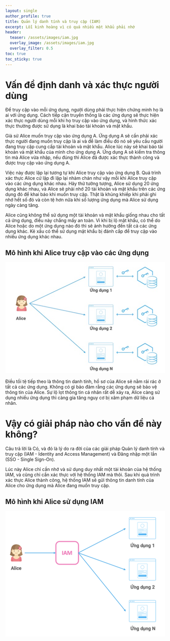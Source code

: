```yaml
---
layout: single
author_profile: true
title: Quản lý danh tính và truy cập (IAM)
excerpt: Lỗi kinh hoàng vì có quá nhiều mật khẩu phải nhớ
header:
  teaser: /assets/images/iam.jpg
  overlay_image: /assets/images/iam.jpg
  overlay_filter: 0.5
toc: true
toc_sticky: true
---
```


# Vấn đề định danh và xác thực người dùng

Để truy cập vào mỗi ứng dụng, người dùng phải thực hiện chứng minh họ là ai với ứng dụng. Cách tiếp cận truyền thống là các ứng dụng sẽ thực hiện xác thực người dùng mỗi khi họ truy cập vào ứng dụng, và hình thức xác thực thường được sử dụng là khai báo tài khoản và mật khẩu.

Giả sử Alice muốn truy cập vào ứng dụng A. Ứng dụng A sẽ cần phải xác thực người đang muốn truy cập là ai và để làm điều đó nó sẽ yêu cầu người đang truy cập cung cấp tài khoản và mật khẩu. Alice lúc này sẽ khai báo tài khoản và mật khẩu của mình cho ứng dụng A. Ứng dụng A sẽ kiểm tra thông tin mà Alice vừa nhập, nếu đúng thì Alice đã được xác thực thành công và được truy cập vào ứng dụng A.

Việc này được lặp lại tương tự khi Alice truy cập vào ứng dụng B. Quá trình xác thực Alice cứ lặp đi lặp lại nhàm chán như vậy mỗi khi Alice truy cập vào các ứng dụng khác nhau. Hãy thử tưởng tượng, Alice sử dụng 20 ứng dụng khác nhau, và Alice sẽ phải nhớ 20 tài khoản và mật khẩu trên các ứng dụng đó để khai báo khi muốn truy cập. Thật là khủng khiếp khi phải ghi nhớ hết số đó và còn tệ hơn nữa khi số lượng ứng dụng mà Alice sử dụng ngày càng tăng.

Alice cũng không thể sử dụng một tài khoản và mật khẩu giống nhau cho tất cả ứng dụng, điều này chẳng mấy an toàn. Vì khi bị lộ mật khẩu, có thể do Alice hoặc do một ứng dụng nào đó thì sẽ ảnh hưởng đến tất cả các ứng dụng khác. Kẻ xấu có thể sử dụng mật khẩu bị đánh cắp để truy cập vào nhiều ứng dụng khác nhau.

## Mô hình khi Alice truy cập vào các ứng dụng

![](/assets/images/authentication-problem.jpg?raw=true)

Điều tồi tệ tiếp theo là thông tin danh tính, hồ sơ của Alice sẽ nằm rải rác ở tất cả các ứng dụng. Không có gì bảo đảm rằng các ứng dụng sẽ bảo vệ thông tin của Alice. Sự lộ lọt thông tin cá nhân rất dễ xảy ra, Alice càng sử dụng nhiều ứng dụng thì càng gia tăng nguy cơ bị xâm phạm dữ liệu cá nhân.

# Vậy có giải pháp nào cho vấn đề này không?

Câu trả lời là Có, và đó là lý do ra đời của các giải pháp Quản lý danh tính và truy cập (IAM - Identity and Access Management) và Đăng nhập một lần (SSO - Single Sign-On).

Lúc này Alice chỉ cần nhớ và sử dụng duy nhất một tài khoản của hệ thống IAM, và cũng chỉ cần xác thực với hệ thống IAM mà thôi. Sau khi quá trình xác thực Alice thành công, hệ thống IAM sẽ gửi thông tin danh tính của Alice cho ứng dụng mà Alice đang muốn truy cập.

## Mô hình khi Alice sử dụng IAM

![](/assets/images/alice-iam.png?raw=true)
